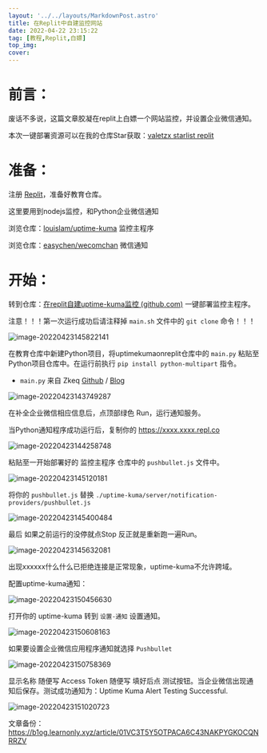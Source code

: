 ```yaml
---
layout: '../../layouts/MarkdownPost.astro'
title: 在Replit中自建监控网站
date: 2022-04-22 23:15:22
tag: [教程,Replit,白嫖]
top_img: 
cover: 
---
```


# 前言：

废话不多说，这篇文章胶凝在replit上白嫖一个网站监控，并设置企业微信通知。

本次一键部署资源可以在我的仓库Star获取：[valetzx starlist replit ](https://github.com/stars/valetzx/lists/replit)

# 准备：

注册 [Replit](https://replit.com/)，准备好教育仓库。

这里要用到nodejs监控，和Python企业微信通知

浏览仓库：[louislam/uptime-kuma](https://github.com/louislam/uptime-kuma) 监控主程序

浏览仓库：[easychen/wecomchan](https://github.com/easychen/wecomchan) 微信通知

# 开始：

转到仓库：[在replit自建uptime-kuma监控 (github.com)](https://github.com/valetzx/uptimekumaonreplit) 一键部署监控主程序。

注意！！！第一次运行成功后请注释掉 `main.sh` 文件中的 `git clone` 命令！！！

![image-20220423145822141](https://img.pighog.repl.co/2022/04/image-20220423145822141.png)

在教育仓库中新建Python项目，将uptimekumaonreplit仓库中的 `main.py` 粘贴至Python项目仓库中。在运行前执行 `pip install python-multipart` 指令。

-  `main.py` 来自 Zkeq [Github](https://github.com/zkeq) / [Blog](https://icodeq.com/)

![image-20220423143749287](https://img.pighog.repl.co/2022/04/image-20220423143749287.png)

在补全企业微信相应信息后，点顶部绿色 Run，运行通知服务。

当Python通知程序成功运行后，复制你的 https://xxxx.xxxx.repl.co

![image-20220423144258748](https://img.pighog.repl.co/2022/04/image-20220423144258748.png)

粘贴至一开始部署好的 监控主程序 仓库中的 `pushbullet.js` 文件中。

![image-20220423145120181](https://img.pighog.repl.co/2022/04/image-20220423145120181.png)

将你的 `pushbullet.js` 替换 `./uptime-kuma/server/notification-providers/pushbullet.js` 

![image-20220423145400484](https://img.pighog.repl.co/2022/04/image-20220423145400484.png)

最后 如果之前运行的没停就点Stop 反正就是重新跑一遍Run。

![image-20220423145632081](https://img.pighog.repl.co/2022/04/image-20220423145632081.png)

出现xxxxxx什么什么已拒绝连接是正常现象，uptime-kuma不允许跨域。

配置uptime-kuma通知：

![image-20220423150456630](https://img.pighog.repl.co/2022/04/image-20220423150456630.png)

打开你的 uptime-kuma 转到 `设置-通知` 设置通知。

![image-20220423150608163](https://img.pighog.repl.co/2022/04/image-20220423150608163.png)

如果要设置企业微信应用程序通知就选择 `Pushbullet` 

![image-20220423150758369](https://img.pighog.repl.co/2022/04/image-20220423150758369.png)

显示名称 随便写 Access Token 随便写 填好后点 测试按钮。当企业微信出现通知后保存。测试成功通知为：Uptime Kuma Alert Testing Successful.

![image-20220423151020723](https://img.pighog.repl.co/2022/04/image-20220423151020723.png)

文章备份：https://b1og.learnonly.xyz/article/01VC3T5Y5OTPACA6C43NAKPYGKOCQNRRZV
